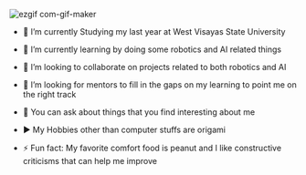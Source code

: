 
![ezgif com-gif-maker](https://user-images.githubusercontent.com/92899793/154238561-ed37461a-4d14-4682-a9d0-67b30c6096a9.gif)


- 🔭 I’m currently Studying my last year at  West Visayas State University
  
- 🌱 I’m currently learning by doing some robotics and AI related things

- 👯 I’m looking to collaborate on projects related to both robotics and AI
  
- 🤔 I’m looking for mentors to fill in the gaps on my learning to point me on the right track
  
- 💬 You can ask about things that you find interesting about me
  
- ▶️ My Hobbies other than computer stuffs are origami
  
- ⚡ Fun fact: My favorite comfort food is peanut and I like constructive criticisms that can help me improve
